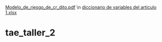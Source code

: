 [Modelo_de_riesgo_de_cr_dito.pdf](https://github.com/juanfeuv/tae_taller_2/files/9805886/Modelo_de_riesgo_de_cr_dito.pdf) \n
[diccionario de variables del articulo 1.xlsx](https://github.com/juanfeuv/tae_taller_2/files/9805961/diccionario.de.variables.del.articulo.1.xlsx)

# tae_taller_2
